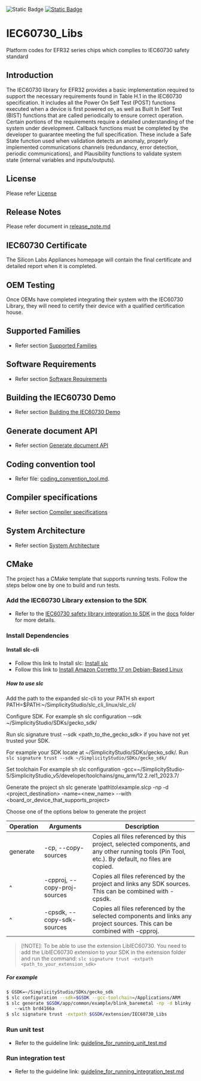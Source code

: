![Static Badge](https://img.shields.io/badge/Security_Support-Supported-green)
[![Static Badge](https://img.shields.io/badge/Supported-GeckoSDK_v4.4.2-green)](https://github.com/SiliconLabs/gecko_sdk/releases/tag/v4.4.2)

# IEC60730_Libs
Platform codes for EFR32 series chips which complies to IEC60730 safety standard

## Introduction
The IEC60730 library for EFR32 provides a basic implementation required to support the necessary requirements found in Table H.1 in the IEC60730 specification. It includes all the Power On Self Test (POST) functions executed when a device is first powered on, as well as Built In Self Test (BIST) functions that are called periodically to ensure correct operation. Certain portions of the requirements require a detailed understanding of the system under development. Callback functions must be completed by the developer to guarantee meeting the full specification. These include a Safe State function used when validation detects an anomaly, properly implemented communications channels (redundancy, error detection, periodic communications), and Plausibility functions to validate system state (internal variables and inputs/outputs).

## License

Please refer [License](LICENSE.md)

## Release Notes

Please refer document in [release_note.md](./docs/release_note.md)

## IEC60730 Certificate

The Silicon Labs Appliances homepage will contain the final certificate and detailed report when it is completed.

## OEM Testing

Once OEMs have completed integrating their system with the IEC60730 Library, they will need to certify their device with a qualified certification house.

## Supported Families

- Refer section [Supported Families](https://github.com/SiliconLabsSoftware/IEC60730-Library/blob/gh-pages/docs/document_api_iec60730_library/group__efr32__iec60730.html)

## Software Requirements

- Refer section [Software Requirements](https://github.com/SiliconLabsSoftware/IEC60730-Library/blob/gh-pages/docs/document_api_iec60730_library/group__efr32__iec60730.html)

## Building the IEC60730 Demo

- Refer section [Building the IEC60730 Demo](https://github.com/SiliconLabsSoftware/IEC60730-Library/blob/gh-pages/docs/document_api_iec60730_library/group__efr32__iec60730.html)

## Generate document API

- Refer section [Generate document API](https://github.com/SiliconLabsSoftware/IEC60730-Library/blob/gh-pages/docs/document_api_iec60730_library/group__efr32__iec60730.html)

## Coding convention tool

- Refer file: [coding_convention_tool.md](./docs/coding_convention_tool.md).

## Compiler specifications

- Refer section [Compiler specifications](https://github.com/SiliconLabsSoftware/IEC60730-Library/blob/gh-pages/docs/document_api_iec60730_library/group__efr32__iec60730.html)

## System Architecture

- Refer section [System Architecture](https://github.com/SiliconLabsSoftware/IEC60730-Library/blob/gh-pages/docs/document_api_iec60730_library/group__efr32__iec60730.html)

## CMake

The project has a CMake template that supports running tests. Follow the steps below one by one to build and run tests.

### Add the IEC60730 Library extension to the SDK

- Refer to the [IEC60730 safety library integration to SDK](./docs/iec60730_safety_library_integration_to_sdk.md) in the [docs](./docs) folder for more details.

### Install Dependencies

#### Install slc-cli

- Follow this link to Install slc: [Install slc](https://docs.silabs.com/simplicity-studio-5-users-guide/latest/ss-5-users-guide-tools-slc-cli/02-installation)
- Follow this link to [Install Amazon Corretto 17 on Debian-Based Linux](https://docs.aws.amazon.com/corretto/latest/corretto-17-ug/downloads-list.html)

##### How to use slc

Add the path to the expanded slc-cli to your PATH sh export PATH=$PATH:~/SimplicityStudio/slc_cli_linux/slc_cli/

Configure SDK. For example sh slc configuration --sdk ~/SimplicityStudio/SDKs/gecko_sdk/

Run slc signature trust --sdk <path_to_the_gecko_sdk> if you have not yet trusted your SDK.

For example your SDK locate at ~/SimplicityStudio/SDKs/gecko_sdk/. Run `slc signature trust --sdk ~/SimplicityStudio/SDKs/gecko_sdk/`

Set toolchain For example sh slc configuration -gcc=~/SimplicityStudio-5/SimplicityStudio_v5/developer/toolchains/gnu_arm/12.2.rel1_2023.7/

Generate the project sh slc generate \path\to\example.slcp -np -d <project_destination> -name=<new_name> --with <board_or_device_that_supports_project>

Choose one of the options below to generate the project

| Operation | Arguments | Description |
|---|---|---|
|generate | -cp, --copy-sources | Copies all files referenced by this project, selected components, and any other running tools (Pin Tool, etc.). By default, no files are copied. |
|^ | -cpproj, --copy-proj-sources | Copies all files referenced by the project and links any SDK sources. This can be combined with -cpsdk. |
|^ | -cpsdk, --copy-sdk-sources | Copies all files referenced by the selected components and links any project sources. This can be combined with -cpproj. |

> [!NOTE]: To be able to use the extension LibIEC60730. You need to add the LibIEC60730
> extension to your SDK in the extension folder and run the command: `slc signature trust -extpath <path_to_your_extension_sdk>`

##### For example

```sh
$ GSDK=~/SimplicityStudio/SDKs/gecko_sdk
$ slc configuration --sdk=$GSDK --gcc-toolchain=/Applications/ARM
$ slc generate $GSDK/app/common/example/blink_baremetal -np -d blinky -name=blinky -o makefile
   --with brd4166a
$ slc signature trust -extpath $GSDK/extension/IEC60730_Libs
```

### Run unit test
  - Refer to the guideline link: [guideline_for_running_unit_test.md](./docs/guideline_for_running_unit_test.md)
### Run integration test
  - Refer to the guideline link: [guideline_for_running_integration_test.md](./docs/guideline_for_running_integration_test.md)
